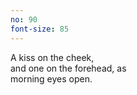 ```yaml
---
no: 90
font-size: 85
---
```


A kiss on the cheek,  
and one on the forehead, as  
morning eyes open.
